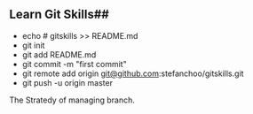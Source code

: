 ## Learn Git Skills##
- echo # gitskills >> README.md
- git init
- git add README.md
- git commit -m "first commit"
- git remote add origin git@github.com:stefanchoo/gitskills.git
- git push -u origin master

The Stratedy of managing branch.